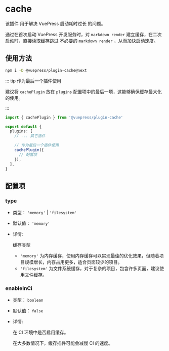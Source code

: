# cache

<NpmBadge package="@vuepress/plugin-cache" />

该插件 用于解决 VuePress 启动耗时过长 的问题。

通过在首次启动 VuePress 开发服务时，对 `markdown render` 建立缓存，在二次启动时，直接读取缓存跳过
不必要的 `markdown render` ，从而加快启动速度。

## 使用方法

```bash
npm i -D @vuepress/plugin-cache@next
```

::: tip 作为最后一个插件使用

建议将 `cachePlugin` 放在 `plugins` 配置项中的最后一项，这能够确保缓存最大化的使用。

:::

```ts
import { cachePlugin } from '@vuepress/plugin-cache'

export default {
  plugins: [
    // ... 其它插件

    // 作为最后一个插件使用
    cachePlugin({
      // 配置项
    }),
  ],
}
```

## 配置项

### type

- 类型： `'memory'` | `'filesystem'`

- 默认值： `'memory'`

- 详情:

  缓存类型

  - `'memory'` 为内存缓存，使用内存缓存可以实现最佳的优化效果，但随着项目规模增长，内存占用更多，适合页面较少的项目。
  - `'filesystem'` 为文件系统缓存，对于复杂的项目，包含许多页面，建议使用文件缓存。

### enableInCi

- 类型： `boolean`

- 默认值： `false`

- 详情:

  在 CI 环境中是否启用缓存。

  在大多数情况下，缓存插件可能会减慢 CI 的速度。
